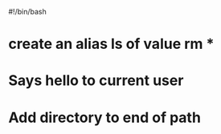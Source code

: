 #!/bin/bash
# create an alias ls of value rm *
# Says hello to current user
# Add directory to end of path
